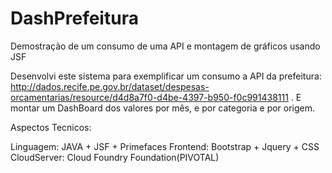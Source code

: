 # DashPrefeitura
Demostração de um consumo de uma API e montagem de gráficos usando JSF

Desenvolvi este sistema para exemplificar um consumo a API da prefeitura: http://dados.recife.pe.gov.br/dataset/despesas-orcamentarias/resource/d4d8a7f0-d4be-4397-b950-f0c991438111 . E montar um DashBoard dos valores por mês, e por categoria e por origem.

Aspectos Tecnicos:

Linguagem: JAVA + JSF + Primefaces
Frontend: Bootstrap + Jquery + CSS
CloudServer: Cloud Foundry Foundation(PIVOTAL)

